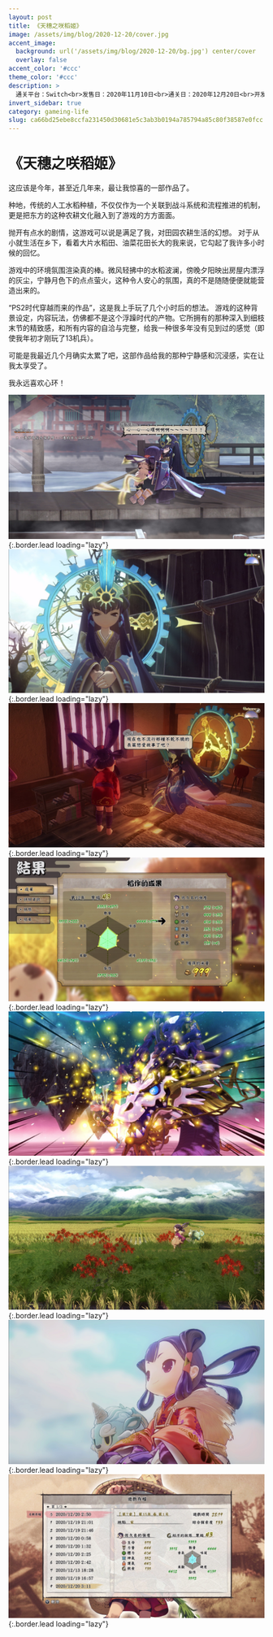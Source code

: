 ```yaml
---
layout: post
title: 《天穗之咲稻姬》
image: /assets/img/blog/2020-12-20/cover.jpg
accent_image: 
  background: url('/assets/img/blog/2020-12-20/bg.jpg') center/cover
  overlay: false
accent_color: '#ccc'
theme_color: '#ccc'
description: >
  通关平台：Switch<br>发售日：2020年11月10日<br>通关日：2020年12月20日<br>开发商：Edelweiss<br>发行商：Xseed Games
invert_sidebar: true
category: gameing-life
slug: ca66bd25ebe8ccfa231450d30681e5c3ab3b0194a785794a85c80f38587e0fcc
---
```


# 《天穗之咲稻姬》

这应该是今年，甚至近几年来，最让我惊喜的一部作品了。

种地，传统的人工水稻种植，不仅仅作为一个关联到战斗系统和流程推进的机制，更是把东方的这种农耕文化融入到了游戏的方方面面。

抛开有点水的剧情，这游戏可以说是满足了我，对田园农耕生活的幻想。
对于从小就生活在乡下，看着大片水稻田、油菜花田长大的我来说，它勾起了我许多小时候的回忆。

游戏中的环境氛围渲染真的棒。微风轻拂中的水稻波澜，傍晚夕阳映出房屋内漂浮的灰尘，宁静月色下的点点萤火，这种令人安心的氛围，真的不是随随便便就能营造出来的。 

“PS2时代穿越而来的作品”，这是我上手玩了几个小时后的想法。
游戏的这种背景设定，内容玩法，仿佛都不是这个浮躁时代的产物。它所拥有的那种深入到细枝末节的精致感，和所有内容的自洽与完整，给我一种很多年没有见到过的感觉（即使我年初才刚玩了13机兵）。

可能是我最近几个月确实太累了吧，这部作品给我的那种宁静感和沉浸感，实在让我太享受了。

我永远喜欢心环！


![](/assets/img/blog/2020-12-20/1.jpg){:.border.lead loading="lazy"}
![](/assets/img/blog/2020-12-20/2.jpg){:.border.lead loading="lazy"}
![](/assets/img/blog/2020-12-20/3.jpg){:.border.lead loading="lazy"}
![](/assets/img/blog/2020-12-20/4.jpg){:.border.lead loading="lazy"}
![](/assets/img/blog/2020-12-20/5.jpg){:.border.lead loading="lazy"}
![](/assets/img/blog/2020-12-20/6.jpg){:.border.lead loading="lazy"}
![](/assets/img/blog/2020-12-20/7.jpg){:.border.lead loading="lazy"}
![](/assets/img/blog/2020-12-20/8.jpg){:.border.lead loading="lazy"}